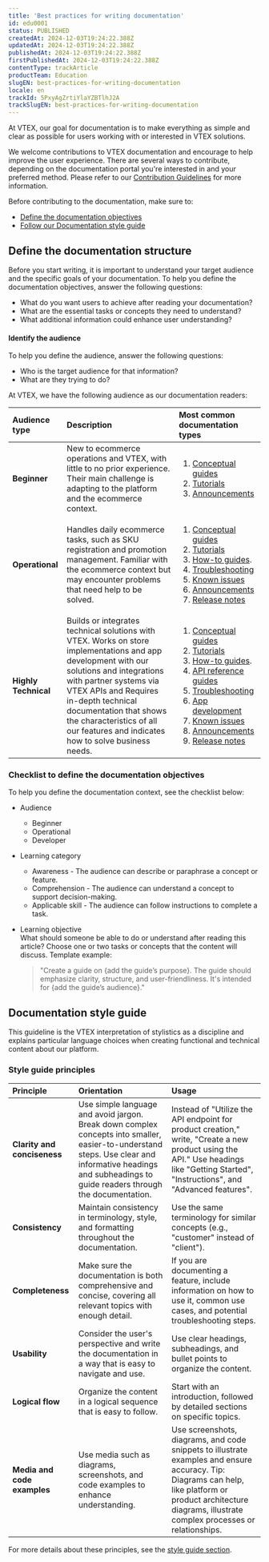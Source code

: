 ```yaml
---
title: 'Best practices for writing documentation'
id: edu0001
status: PUBLISHED
createdAt: 2024-12-03T19:24:22.388Z
updatedAt: 2024-12-03T19:24:22.388Z
publishedAt: 2024-12-03T19:24:22.388Z
firstPublishedAt: 2024-12-03T19:24:22.388Z
contentType: trackArticle
productTeam: Education
slugEN: best-practices-for-writing-documentation
locale: en
trackId: 5PxyAgZrtiYlaYZBTlhJ2A
trackSlugEN: best-practices-for-writing-documentation
---
```


At VTEX, our goal for documentation is to make everything as simple and clear as possible for users working with or interested in VTEX solutions.

We welcome contributions to VTEX documentation and encourage to help improve the user experience. There are several ways to contribute, depending on the documentation portal you're interested in and your preferred method. Please refer to our [Contribution Guidelines](LINK) for more information.

Before contributing to the documentation, make sure to:

* [Define the documentation objectives](LINK)
* [Follow our Documentation style guide](LINK)

## Define the documentation structure

Before you start writing, it is important to understand your target audience and the specific goals of your documentation. To help you define the documentation objectives, answer the following questions:

* What do you want users to achieve after reading your documentation?
* What are the essential tasks or concepts they need to understand?
* What additional information could enhance user understanding?

#### Identify the audience

To help you define the audience, answer the following questions:

* Who is the target audience for that information?
* What are they trying to do?

At VTEX, we have the following audience as our documentation readers:

| Audience type | Description | Most common documentation types |
| :---- | :---- | :---- |
| **Beginner** | New to ecommerce operations and VTEX, with little to no prior experience. Their main challenge is adapting to the platform and the ecommerce context. | <ol> <li>[Conceptual guides](LINK)</li> <li>[Tutorials](LINK)</li> <li>[Announcements](LINK)</li> </ol> |
| **Operational** | Handles daily ecommerce tasks, such as SKU registration and promotion management. Familiar with the ecommerce context but may encounter problems that need help to be solved. | <ol> <li>[Conceptual guides](LINK)</li>  <li>[Tutorials](LINK)</li> <li>[How-to guides](LINK).</li> <li>[Troubleshooting](LINK)</li> <li>[Known issues](LINK)</li> <li>[Announcements](LINK)</li> <li>[Release notes](LINK)</li> </ol> |
| **Highly Technical** | Builds or integrates technical solutions with VTEX. Works on store implementations and app development with our solutions and integrations with partner systems via VTEX APIs and Requires in-depth technical documentation that shows the characteristics of all our features and indicates how to solve business needs. | <ol> <li>[Conceptual guides](LINK)</li> <li>[Tutorials](LINK)</li> <li>[How-to guides](LINK).</li> <li>[API reference guides](LINK)</li> <li>[Troubleshooting](LINK)</li> <li>[App development](LINK)</li> <li>[Known issues](LINK)</li> <li>[Announcements](LINK)</li> <li>[Release notes](LINK)</li> </ol> |

### Checklist to define the documentation objectives

To help you define the documentation context, see the checklist below:

- Audience  
  - Beginner  
  - Operational  
  - Developer  
- Learning category  
  - Awareness - The audience can describe or paraphrase a concept or feature.  
  - Comprehension - The audience can understand a concept to support decision-making.  
  - Applicable skill - The audience can follow instructions to complete a task.  
- Learning objective  
  What should someone be able to do or understand after reading this article? Choose one or two tasks or concepts that the content will discuss. Template example:  

  > "Create a guide on {add the guide’s purpose}. The guide should emphasize clarity, structure, and user-friendliness. It's intended for {add the guide’s audience}."


## Documentation style guide

This guideline is the VTEX interpretation of stylistics as a discipline and explains particular language choices when creating functional and technical content about our platform.

### Style guide principles

| Principle | Orientation | Usage |
| :---- | :---- | :---- |
| **Clarity and conciseness** | Use simple language and avoid jargon. Break down complex concepts into smaller, easier-to-understand steps. Use clear and informative headings and subheadings to guide readers through the documentation. | Instead of "Utilize the API endpoint for product creation," write, "Create a new product using the API." Use headings like "Getting Started", "Instructions", and "Advanced features". |
| **Consistency** | Maintain consistency in terminology, style, and formatting throughout the documentation. | Use the same terminology for similar concepts (e.g., "customer" instead of "client"). |
| **Completeness** | Make sure the documentation is both comprehensive and concise, covering all relevant topics with enough detail.   | If you are documenting a feature, include information on how to use it, common use cases, and potential troubleshooting steps. |
| **Usability** | Consider the user's perspective and write the documentation in a way that is easy to navigate and use. | Use clear headings, subheadings, and bullet points to organize the content. |
| **Logical flow** | Organize the content in a logical sequence that is easy to follow. | Start with an introduction, followed by detailed sections on specific topics. |
| **Media and code examples** | Use media such as diagrams, screenshots, and code examples to enhance understanding. | Use screenshots, diagrams, and code snippets to illustrate examples and ensure accuracy. Tip: Diagrams can help, like platform or product architecture diagrams, illustrate complex processes or relationships. |

For more details about these principles, see the [style guide section](LINK).
